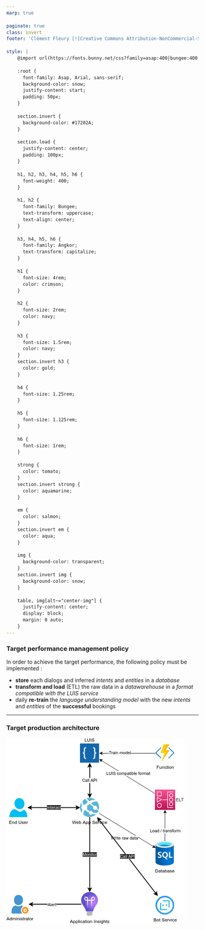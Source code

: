 ```yaml
---
marp: true

paginate: true
class: invert
footer: 'Clément Fleury [![Creative Commons Attribution-NonCommercial-ShareAlike 4.0 International License](https://i.creativecommons.org/l/by-nc-sa/4.0/80x15.png "Creative Commons Attribution-NonCommercial-ShareAlike 4.0 International License")](http://creativecommons.org/licenses/by-nc-sa/4.0/ "Creative Commons Attribution-NonCommercial-ShareAlike 4.0 International License")'

style: |
    @import url(https://fonts.bunny.net/css?family=asap:400|bungee:400|angkor:400);

    :root {
      font-family: Asap, Arial, sans-serif;
      background-color: snow;
      justify-content: start;
      padding: 50px;
    }

    section.invert {
      background-color: #17202A;
    }

    section.lead {
      justify-content: center;
      padding: 100px;
    }

    h1, h2, h3, h4, h5, h6 {
      font-weight: 400;
    }

    h1, h2 {
      font-family: Bungee;
      text-transform: uppercase;
      text-align: center;
    }

    h3, h4, h5, h6 {
      font-family: Angkor;
      text-transform: capitalize;
    }

    h1 {
      font-size: 4rem;
      color: crimson;
    }

    h2 {
      font-size: 2rem;
      color: navy;
    }

    h3 {
      font-size: 1.5rem;
      color: navy;
    }
    section.invert h3 {
      color: gold;
    }

    h4 {
      font-size: 1.25rem;
    }

    h5 {
      font-size: 1.125rem;
    }

    h6 {
      font-size: 1rem;
    }

    strong {
      color: tomato;
    }
    section.invert strong {
      color: aquamarine;
    }

    em {
      color: salmon;
    }
    section.invert em {
      color: aqua;
    }

    img {
      background-color: transparent;
    }
    section.invert img {
      background-color: snow;
    }

    table, img[alt~="center-img"] {
      justify-content: center;
      display: block;
      margin: 0 auto;
    }
---
```


### Target performance management policy

In order to achieve the target performance, the following policy must be implemented :

-   **store** each dialogs and inferred _intents_ and _entities_ in a _database_
-   **transform and load** (ETL) the raw data in a _datawarehouse_ in a _format compatible with the LUIS service_
-   daily **re-train** the _language understanding model_ with the new _intents_ and _entities_ of the **successful** bookings

---

### Target production architecture

![center-img h:550px](img/target-architecture.drawio.png "Target production architecture")
